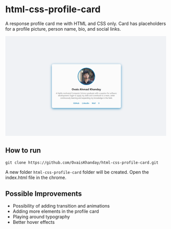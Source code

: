 # html-css-profile-card

A response profile card me with HTML and CSS only. Card has placeholders for a profile picture, person name, bio, and social links.

![Screenshot](https://github.com/OvaisKhanday/Markdowns/blob/main/kalvig/html-css-profile-card-example.png?raw=true)

## How to run

```{bash}
git clone https://github.com/OvaisKhanday/html-css-profile-card.git

```

A new folder `html-css-profile-card` folder will be created. Open the index.html file in the chrome.

## Possible Improvements

- Possibility of adding transition and animations
- Adding more elements in the profile card
- Playing around typography
- Better hover effects
